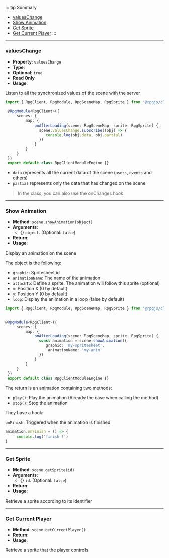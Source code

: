 ::: tip Summary
- [valuesChange](#valueschange)
- [Show Animation](#show-animation)
- [Get Sprite](#get-sprite)
- [Get Current Player](#get-current-player)
:::
---
### valuesChange
- **Property**: `valuesChange`
- **Type**: <Type type=' <a href="https://rxjs.dev/guide/observable">Observable</a>&lt;{ data: object, partial: object }&gt;' />
- **Optional**: `true`
- **Read Only** 
- **Usage**:


Listen to all the synchronized values of the scene with the server

```ts 
import { RpgClient, RpgModule, RpgSceneMap, RpgSprite } from '@rpgjs/client'

 @RpgModule<RpgClient>({ 
     scenes: {
         map: {
             onAfterLoading(scene: RpgSceneMap, sprite: RpgSprite) {
               scene.valuesChange.subscribe((obj) => {
                  console.log(obj.data, obj.partial)
               })
             }
         }
     }
 })
 export default class RpgClientModuleEngine {}
```

- `data` represents all the current data of the scene (`users`, `events` and others)
- `partial` represents only the data that has changed on the scene

> In the class, you can also use the onChanges hook



---
### Show Animation
- **Method**: `scene.showAnimation(object)`
- **Arguments**:
    - {<Type type='object' />} `object`.  (Optional: `false`)
- **Return**: <Type type='Animation' />   
- **Usage**:


Display an animation on the scene

The object is the following:
* `graphic`: Spritesheet id
* `animationName`: The name of the animation
* `attachTo`: Define a sprite. The animation will follow this sprite (optional)
* `x`: Position X (0 by default)
* `y`: Position Y (0 by default)
* `loop`: Display the animation in a loop (false by default)

```ts 
import { RpgClient, RpgModule, RpgSceneMap, RpgSprite } from '@rpgjs/client'


@RpgModule<RpgClient>({ 
     scenes: {
         map: {
             onAfterLoading(scene: RpgSceneMap, sprite: RpgSprite) {
               const animation = scene.showAnimation({
                  graphic: 'my-spritesheet',
                   animationName: 'my-anim'
               })
             }
         }
     }
 })
 export default class RpgClientModuleEngine {}
```

The return is an animation containing two methods:
* `play()`: Play the animation (Already the case when calling the method)
* `stop()`: Stop the animation

They have a hook:

`onFinish`: Triggered when the animation is finished 

```ts
animation.onFinish = () => {
     console.log('finish !')
}
```


---
### Get Sprite
- **Method**: `scene.getSprite(id)`
- **Arguments**:
    - {<Type type='string' />} `id`.  (Optional: `false`)
- **Return**: <Type type=' <a href="/classes/sprite">RpgSprite</a>' />   
- **Usage**:


Retrieve a sprite according to its identifier


---
### Get Current Player
- **Method**: `scene.getCurrentPlayer()`
- **Return**: <Type type=' <a href="/classes/sprite">RpgSprite</a>' />   
- **Usage**:


Retrieve a sprite that the player controls

